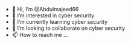 - 👋 Hi, I’m @Abdulmajeed66
- 👀 I’m interested in cyber security 
- 🌱 I’m currently learning cyber security 
- 💞️ I’m looking to collaborate on cyber security 
- 📫 How to reach me ...

<!---
Abdulmajeed66/Abdulmajeed66 is a ✨ special ✨ repository because its `README.md` (this file) appears on your GitHub profile.
You can click the Preview link to take a look at your changes.
--->
